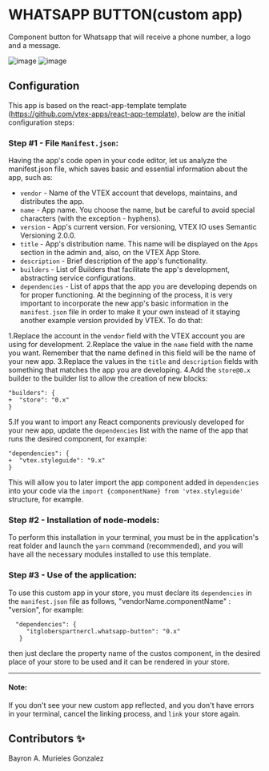 
# WHATSAPP BUTTON(custom app) 

Component button for Whatsapp that will receive a phone number, a logo and a message.

![image](https://user-images.githubusercontent.com/94867719/197371759-e4c065e2-0d05-4823-9a04-4d324c5713b1.png)
![image](https://user-images.githubusercontent.com/94867719/197371895-753e5ec6-23bb-443f-86d7-2ad1e2c2b777.png)

## Configuration

This app is based on the react-app-template template (https://github.com/vtex-apps/react-app-template), below are the initial configuration steps:

### Step #1 - File `Manifest.json`:

Having the app's code open in your code editor, let us analyze the manifest.json file, which saves basic and essential information about the app, such as:

- `vendor` - Name of the VTEX account that develops, maintains, and distributes the app.
- `name` - App name. You choose the name, but be careful to avoid special characters (with the exception - hyphens).
- `version` - App's current version. For versioning, VTEX IO uses Semantic Versioning 2.0.0.
- `title` - App's distribution name. This name will be displayed on the `Apps` section in the admin and, also, on the VTEX App Store.
- `description` - Brief description of the app's functionality.
- `builders` - List of Builders that facilitate the app's development, abstracting service configurations.
- `dependencies` - List of apps that the app you are developing depends on for proper functioning.
At the beginning of the process, it is very important to incorporate the new app's basic information in the `manifest.json` file in order to make it your own instead of it staying another example version provided by VTEX. To do that:

1.Replace the account in the `vendor` field with the VTEX account you are using for development.
2.Replace the value in the `name` field with the name you want. Remember that the name defined in this field will be the name of your new app.
3.Replace the values in the `title` and `description` fields with something that matches the app you are developing.
4.Add the `store@0.x` builder to the builder list to allow the creation of new blocks:

```
"builders": {
+  "store": "0.x"
}
```
5.If you want to import any React components previously developed for your new app, update the `dependencies` list with the name of the app that runs the desired component, for example:

```
"dependencies": {
+  "vtex.styleguide": "9.x"
}
```
This will allow you to later import the app component added in `dependencies` into your code via the `import {componentName} from 'vtex.styleguide'` structure, for example.

### Step #2 - Installation of node-models:

To perform this installation in your terminal, you must be in the application's reat folder and launch the `yarn` command (recommended), and you will have all the necessary modules installed to use this template.

### Step #3 - Use of the application:

To use this custom app in your store, you must declare its `dependencies` in the `manifest.json` file as follows, "vendorName.componentName" : "version", for example:

```
  "dependencies": {
     "itgloberspartnercl.whatsapp-button": "0.x"
   }
```

then just declare the property name of the custos component, in the desired place of your store to be used and it can be rendered in your store.



---- 
#### Note:
If you don't see your new custom app reflected, and you don't have errors in your terminal, cancel the linking process, and `link` your store again.


## Contributors ✨

Bayron A. Murieles Gonzalez
